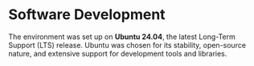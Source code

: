 # Software Development

The environment was set up on **Ubuntu 24.04**, the latest Long-Term Support (LTS) release. Ubuntu was chosen for its 
stability, open-source nature, and extensive support for development tools and libraries.